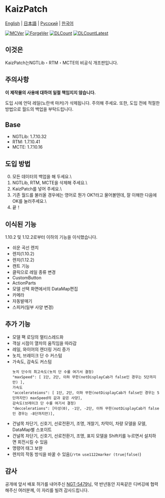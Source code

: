 # KaizPatch

[English](README.md) | [日本語](README.ja.md) | [Русский](README.ru.md) | [한국어](README.ko.md)

[![MCVer](https://img.shields.io/badge/Minecraft-1.7.10-brightgreen)](https://www.minecraft.net/)
[![ForgeVer](https://img.shields.io/badge/Forge-10.13.4.1614-important)](https://files.minecraftforge.net/maven/net/minecraftforge/forge/index_1.7.10.html)
[![DLCount](https://img.shields.io/github/downloads/Kai-Z-JP/KaizPatchX/total)](https://github.com/Kai-Z-JP/KaizPatchX/releases)
[![DLCountLatest](https://img.shields.io/github/downloads/Kai-Z-JP/KaizPatchX/latest/total)](https://github.com/Kai-Z-JP/KaizPatchX/releases/latest)

## 이것은
KaizPatch는NGTLib・RTM・MCTE의 비공식 개조판입니다.

## 주의사항

**이 제작물의 사용에 대하여 일절 책임지지 않습니다.**

도입 시에 언덕 레일(노란색 마커)가 삭제됩니다. 주의해 주세요. 또한, 도입 전에 적절한 방법으로 월드의 백업을 부탁드립니다.

## Base

- NGTLib: 1.7.10.32
- RTM: 1.7.10.41
- MCTE: 1.7.10.16

## 도입 방법

0. 모든 데이터의 백업을 해 두세요.\
1. NGTLib, RTM, MCTE을 삭제해 주세요.\
2. KaizPatch를 넣어 주세요.\
3. 기존 월드를 불러올 경우에는 영어로 뭔가 OK?라고 물어볼텐데, 잘 이해한 다음에 OK를 눌러주세요.\
4. 끝！

## 이식된 기능

1.10.2 및 1.12.2로부터 이하의 기능을 이식했습니다.

- 쉬운 곡선 렌치
- 렌치(1.10.2)
- 렌치(1.12.2)
- 캔트 기능
- 클릭으로 레일 종류 변경
- CustomButton
- ActionParts
- 모델 선택 화면에서의 DataMap편집
- 카메라
- 자동발매기
- 스피커(일부 사양 변경)

## 추가 기능
- 모델 팩 로딩의 멀티스레드화
- 객실 시점이 열차의 움직임을 따라감
- 레일, 와이어의 렌더링 거리 증가
- 놋치, 브레이크 단 수 커스텀
- 가속도, 감속도 커스텀
  ```
  놋치 단수의 최고속도(놋치 단 수를 여기서 결정)
  "maxSpeed": [ 1단, 2단, 이하 무한(notDisplayCab가 false인 경우는 5단까지만) ],
  가속도
  "accelerateions": [ 1단, 2단, 이하 무한(notDisplayCab가 false인 경우는 5단까지만) maxSpeed의 값과 같은 사양],
  감속도(브레이크 단 수를 여기서 결정)
  "deccelerations": [타성(0), -1단, -2단, 이하 무한(notDisplayCab가 false인 경우는 -8단까지만)],
  ```
- 건널목 차단기, 신호기, 선로전환기, 조명, 개찰기, 차막이, 차량 모델을 모델, DataMap별 스포이트
- 건널목 차단기, 신호기, 선로전환기, 조명, 표지 모델을 Shift키를 누르면서 설치하면 회전시킬 수 있음
- 명령어 태그 보완
- 렌치의 작동 방식을 바꿀 수 있음(`/rtm use1122marker (true|false)`)

## 감사

공개에 앞서 배포 허가를 내어주신 [NGT-5479](https://twitter.com/ngt5479)님, 약 반년동안 지옥같은 디버깅에 협력해주신 여러분께, 이 자리를 빌려 감사드립니다.
